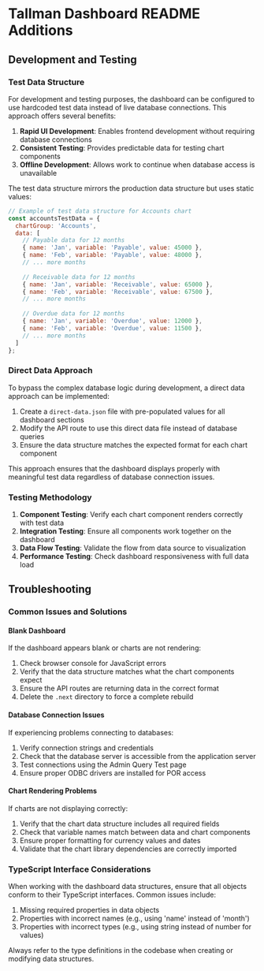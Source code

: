 # Tallman Dashboard README Additions

## Development and Testing

### Test Data Structure
For development and testing purposes, the dashboard can be configured to use hardcoded test data instead of live database connections. This approach offers several benefits:

1. **Rapid UI Development**: Enables frontend development without requiring database connections
2. **Consistent Testing**: Provides predictable data for testing chart components
3. **Offline Development**: Allows work to continue when database access is unavailable

The test data structure mirrors the production data structure but uses static values:

```javascript
// Example of test data structure for Accounts chart
const accountsTestData = {
  chartGroup: 'Accounts',
  data: [
    // Payable data for 12 months
    { name: 'Jan', variable: 'Payable', value: 45000 },
    { name: 'Feb', variable: 'Payable', value: 48000 },
    // ... more months
    
    // Receivable data for 12 months
    { name: 'Jan', variable: 'Receivable', value: 65000 },
    { name: 'Feb', variable: 'Receivable', value: 67500 },
    // ... more months
    
    // Overdue data for 12 months
    { name: 'Jan', variable: 'Overdue', value: 12000 },
    { name: 'Feb', variable: 'Overdue', value: 11500 },
    // ... more months
  ]
};
```

### Direct Data Approach
To bypass the complex database logic during development, a direct data approach can be implemented:

1. Create a `direct-data.json` file with pre-populated values for all dashboard sections
2. Modify the API route to use this direct data file instead of database queries
3. Ensure the data structure matches the expected format for each chart component

This approach ensures that the dashboard displays properly with meaningful test data regardless of database connection issues.

### Testing Methodology
1. **Component Testing**: Verify each chart component renders correctly with test data
2. **Integration Testing**: Ensure all components work together on the dashboard
3. **Data Flow Testing**: Validate the flow from data source to visualization
4. **Performance Testing**: Check dashboard responsiveness with full data load

## Troubleshooting

### Common Issues and Solutions

#### Blank Dashboard
If the dashboard appears blank or charts are not rendering:
1. Check browser console for JavaScript errors
2. Verify that the data structure matches what the chart components expect
3. Ensure the API routes are returning data in the correct format
4. Delete the `.next` directory to force a complete rebuild

#### Database Connection Issues
If experiencing problems connecting to databases:
1. Verify connection strings and credentials
2. Check that the database server is accessible from the application server
3. Test connections using the Admin Query Test page
4. Ensure proper ODBC drivers are installed for POR access

#### Chart Rendering Problems
If charts are not displaying correctly:
1. Verify that the chart data structure includes all required fields
2. Check that variable names match between data and chart components
3. Ensure proper formatting for currency values and dates
4. Validate that the chart library dependencies are correctly imported

### TypeScript Interface Considerations
When working with the dashboard data structures, ensure that all objects conform to their TypeScript interfaces. Common issues include:

1. Missing required properties in data objects
2. Properties with incorrect names (e.g., using 'name' instead of 'month')
3. Properties with incorrect types (e.g., using string instead of number for values)

Always refer to the type definitions in the codebase when creating or modifying data structures.
